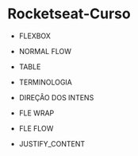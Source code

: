 # Rocketseat-Curso

- FLEXBOX

- NORMAL FLOW

- TABLE

- TERMINOLOGIA

- DIREÇÂO DOS INTENS

- FLE WRAP

- FLE FLOW 

- JUSTIFY_CONTENT


